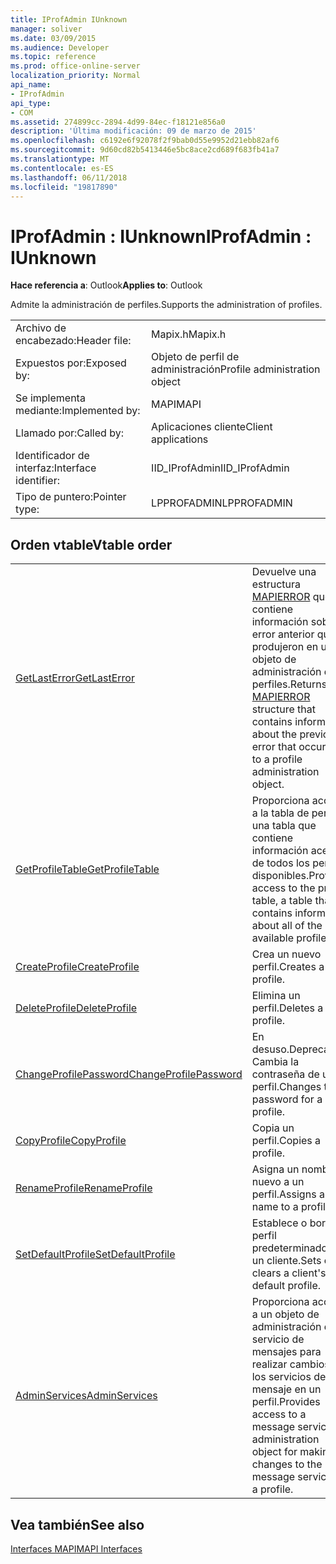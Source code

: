 ```yaml
---
title: IProfAdmin IUnknown
manager: soliver
ms.date: 03/09/2015
ms.audience: Developer
ms.topic: reference
ms.prod: office-online-server
localization_priority: Normal
api_name:
- IProfAdmin
api_type:
- COM
ms.assetid: 274899cc-2894-4d99-84ec-f18121e856a0
description: 'Última modificación: 09 de marzo de 2015'
ms.openlocfilehash: c6192e6f92078f2f9bab0d55e9952d21ebb82af6
ms.sourcegitcommit: 9d60cd82b5413446e5bc8ace2cd689f683fb41a7
ms.translationtype: MT
ms.contentlocale: es-ES
ms.lasthandoff: 06/11/2018
ms.locfileid: "19817890"
---
```

# <a name="iprofadmin--iunknown"></a><span data-ttu-id="8c737-103">IProfAdmin : IUnknown</span><span class="sxs-lookup"><span data-stu-id="8c737-103">IProfAdmin : IUnknown</span></span>

  
  
<span data-ttu-id="8c737-104">**Hace referencia a**: Outlook</span><span class="sxs-lookup"><span data-stu-id="8c737-104">**Applies to**: Outlook</span></span> 
  
<span data-ttu-id="8c737-105">Admite la administración de perfiles.</span><span class="sxs-lookup"><span data-stu-id="8c737-105">Supports the administration of profiles.</span></span> 
  
|||
|:-----|:-----|
|<span data-ttu-id="8c737-106">Archivo de encabezado:</span><span class="sxs-lookup"><span data-stu-id="8c737-106">Header file:</span></span>  <br/> |<span data-ttu-id="8c737-107">Mapix.h</span><span class="sxs-lookup"><span data-stu-id="8c737-107">Mapix.h</span></span>  <br/> |
|<span data-ttu-id="8c737-108">Expuestos por:</span><span class="sxs-lookup"><span data-stu-id="8c737-108">Exposed by:</span></span>  <br/> |<span data-ttu-id="8c737-109">Objeto de perfil de administración</span><span class="sxs-lookup"><span data-stu-id="8c737-109">Profile administration object</span></span>  <br/> |
|<span data-ttu-id="8c737-110">Se implementa mediante:</span><span class="sxs-lookup"><span data-stu-id="8c737-110">Implemented by:</span></span>  <br/> |<span data-ttu-id="8c737-111">MAPI</span><span class="sxs-lookup"><span data-stu-id="8c737-111">MAPI</span></span>  <br/> |
|<span data-ttu-id="8c737-112">Llamado por:</span><span class="sxs-lookup"><span data-stu-id="8c737-112">Called by:</span></span>  <br/> |<span data-ttu-id="8c737-113">Aplicaciones cliente</span><span class="sxs-lookup"><span data-stu-id="8c737-113">Client applications</span></span>  <br/> |
|<span data-ttu-id="8c737-114">Identificador de interfaz:</span><span class="sxs-lookup"><span data-stu-id="8c737-114">Interface identifier:</span></span>  <br/> |<span data-ttu-id="8c737-115">IID_IProfAdmin</span><span class="sxs-lookup"><span data-stu-id="8c737-115">IID_IProfAdmin</span></span>  <br/> |
|<span data-ttu-id="8c737-116">Tipo de puntero:</span><span class="sxs-lookup"><span data-stu-id="8c737-116">Pointer type:</span></span>  <br/> |<span data-ttu-id="8c737-117">LPPROFADMIN</span><span class="sxs-lookup"><span data-stu-id="8c737-117">LPPROFADMIN</span></span>  <br/> |
   
## <a name="vtable-order"></a><span data-ttu-id="8c737-118">Orden vtable</span><span class="sxs-lookup"><span data-stu-id="8c737-118">Vtable order</span></span>

|||
|:-----|:-----|
|[<span data-ttu-id="8c737-119">GetLastError</span><span class="sxs-lookup"><span data-stu-id="8c737-119">GetLastError</span></span>](iprofadmin-getlasterror.md) <br/> |<span data-ttu-id="8c737-120">Devuelve una estructura [MAPIERROR](mapierror.md) que contiene información sobre el error anterior que se produjeron en un objeto de administración de perfiles.</span><span class="sxs-lookup"><span data-stu-id="8c737-120">Returns a [MAPIERROR](mapierror.md) structure that contains information about the previous error that occurred to a profile administration object.</span></span>  <br/> |
|[<span data-ttu-id="8c737-121">GetProfileTable</span><span class="sxs-lookup"><span data-stu-id="8c737-121">GetProfileTable</span></span>](iprofadmin-getprofiletable.md) <br/> |<span data-ttu-id="8c737-122">Proporciona acceso a la tabla de perfil, una tabla que contiene información acerca de todos los perfiles disponibles.</span><span class="sxs-lookup"><span data-stu-id="8c737-122">Provides access to the profile table, a table that contains information about all of the available profiles.</span></span>  <br/> |
|[<span data-ttu-id="8c737-123">CreateProfile</span><span class="sxs-lookup"><span data-stu-id="8c737-123">CreateProfile</span></span>](iprofadmin-createprofile.md) <br/> |<span data-ttu-id="8c737-124">Crea un nuevo perfil.</span><span class="sxs-lookup"><span data-stu-id="8c737-124">Creates a new profile.</span></span>  <br/> |
|[<span data-ttu-id="8c737-125">DeleteProfile</span><span class="sxs-lookup"><span data-stu-id="8c737-125">DeleteProfile</span></span>](iprofadmin-deleteprofile.md) <br/> |<span data-ttu-id="8c737-126">Elimina un perfil.</span><span class="sxs-lookup"><span data-stu-id="8c737-126">Deletes a profile.</span></span>  <br/> |
|[<span data-ttu-id="8c737-127">ChangeProfilePassword</span><span class="sxs-lookup"><span data-stu-id="8c737-127">ChangeProfilePassword</span></span>](iprofadmin-changeprofilepassword.md) <br/> |<span data-ttu-id="8c737-128">En desuso.</span><span class="sxs-lookup"><span data-stu-id="8c737-128">Deprecated.</span></span> <span data-ttu-id="8c737-129">Cambia la contraseña de un perfil.</span><span class="sxs-lookup"><span data-stu-id="8c737-129">Changes the password for a profile.</span></span>  <br/> |
|[<span data-ttu-id="8c737-130">CopyProfile</span><span class="sxs-lookup"><span data-stu-id="8c737-130">CopyProfile</span></span>](iprofadmin-copyprofile.md) <br/> |<span data-ttu-id="8c737-131">Copia un perfil.</span><span class="sxs-lookup"><span data-stu-id="8c737-131">Copies a profile.</span></span>  <br/> |
|[<span data-ttu-id="8c737-132">RenameProfile</span><span class="sxs-lookup"><span data-stu-id="8c737-132">RenameProfile</span></span>](iprofadmin-renameprofile.md) <br/> |<span data-ttu-id="8c737-133">Asigna un nombre nuevo a un perfil.</span><span class="sxs-lookup"><span data-stu-id="8c737-133">Assigns a new name to a profile.</span></span>  <br/> |
|[<span data-ttu-id="8c737-134">SetDefaultProfile</span><span class="sxs-lookup"><span data-stu-id="8c737-134">SetDefaultProfile</span></span>](iprofadmin-setdefaultprofile.md) <br/> |<span data-ttu-id="8c737-135">Establece o borra el perfil predeterminado de un cliente.</span><span class="sxs-lookup"><span data-stu-id="8c737-135">Sets or clears a client's default profile.</span></span>  <br/> |
|[<span data-ttu-id="8c737-136">AdminServices</span><span class="sxs-lookup"><span data-stu-id="8c737-136">AdminServices</span></span>](iprofadmin-adminservices.md) <br/> |<span data-ttu-id="8c737-137">Proporciona acceso a un objeto de administración del servicio de mensajes para realizar cambios en los servicios de mensaje en un perfil.</span><span class="sxs-lookup"><span data-stu-id="8c737-137">Provides access to a message service administration object for making changes to the message services in a profile.</span></span>  <br/> |
   
## <a name="see-also"></a><span data-ttu-id="8c737-138">Vea también</span><span class="sxs-lookup"><span data-stu-id="8c737-138">See also</span></span>



[<span data-ttu-id="8c737-139">Interfaces MAPI</span><span class="sxs-lookup"><span data-stu-id="8c737-139">MAPI Interfaces</span></span>](mapi-interfaces.md)

